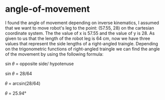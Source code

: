 # angle-of-movement

I found the angle of movement depending on inverse kinematics, I assumed that we want to move robot's leg to the point: (57.55, 28) on the cartesian coordinate system. The the value of x is 57.55 and the value of y is 28. As given to us that the length of the robot leg is 64 cm, now we have three values that represent the side lengths of a right-angled traingle. Depending on the trigonometric functions of right-angled traingle we can find the angle of the movement by using the following formula:

sin 𝜃 = opposite side/ hypotenuse

sin 𝜃 = 28/64

𝜃 = arcsin(28/64)

𝜃 = 25.94°
